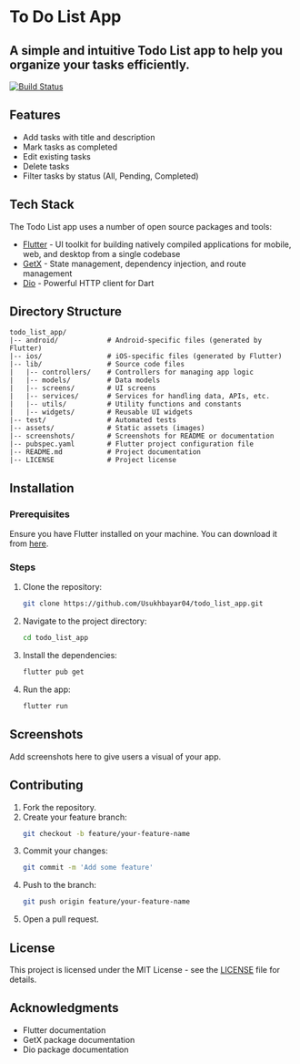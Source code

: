 # To Do List App

## A simple and intuitive Todo List app to help you organize your tasks efficiently.

[![Build Status](https://github.com/Usukhbayar04/todo_list_app/tree/master)]([https://github.com/Usukhbayar04/todolist_app/](https://github.com/Usukhbayar04/todo_list_app.git))

## Features

- Add tasks with title and description
- Mark tasks as completed
- Edit existing tasks
- Delete tasks
- Filter tasks by status (All, Pending, Completed)

## Tech Stack

The Todo List app uses a number of open source packages and tools:

- [Flutter](https://flutter.dev/) - UI toolkit for building natively compiled applications for mobile, web, and desktop from a single codebase
- [GetX](https://pub.dev/packages/get) - State management, dependency injection, and route management
- [Dio](https://pub.dev/packages/dio) - Powerful HTTP client for Dart

## Directory Structure

```
todo_list_app/
|-- android/            # Android-specific files (generated by Flutter)
|-- ios/                # iOS-specific files (generated by Flutter)
|-- lib/                # Source code files
|   |-- controllers/    # Controllers for managing app logic
|   |-- models/         # Data models
|   |-- screens/        # UI screens
|   |-- services/       # Services for handling data, APIs, etc.
|   |-- utils/          # Utility functions and constants
|   |-- widgets/        # Reusable UI widgets
|-- test/               # Automated tests
|-- assets/             # Static assets (images)
|-- screenshots/        # Screenshots for README or documentation
|-- pubspec.yaml        # Flutter project configuration file
|-- README.md           # Project documentation
|-- LICENSE             # Project license
```

## Installation

### Prerequisites

Ensure you have Flutter installed on your machine. You can download it from [here](https://flutter.dev/docs/get-started/install).

### Steps

1. Clone the repository:
    ```sh
    git clone https://github.com/Usukhbayar04/todo_list_app.git
    ```
2. Navigate to the project directory:
    ```sh
    cd todo_list_app
    ```
3. Install the dependencies:
    ```sh
    flutter pub get
    ```
4. Run the app:
    ```sh
    flutter run
    ```

## Screenshots

Add screenshots here to give users a visual of your app.

## Contributing

1. Fork the repository.
2. Create your feature branch:
    ```sh
    git checkout -b feature/your-feature-name
    ```
3. Commit your changes:
    ```sh
    git commit -m 'Add some feature'
    ```
4. Push to the branch:
    ```sh
    git push origin feature/your-feature-name
    ```
5. Open a pull request.

## License

This project is licensed under the MIT License - see the [LICENSE](LICENSE) file for details.

## Acknowledgments

- Flutter documentation
- GetX package documentation
- Dio package documentation
